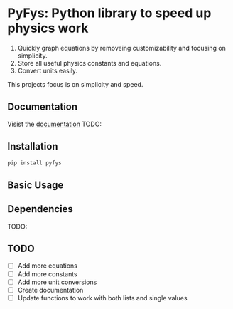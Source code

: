 
# PyFys: Python library to speed up physics work

1. Quickly graph equations by removeing customizability and focusing on simplicity.
2. Store all useful physics constants and equations.
3. Convert units easily.

This projects focus is on simplicity and speed.

## Documentation
Visist the [documentation](https://pyfys.readthedocs.io/en/latest/) TODO:

## Installation

```sh
pip install pyfys
```

## Basic Usage

## Dependencies
TODO:

## TODO
- [ ] Add more equations
- [ ] Add more constants
- [ ] Add more unit conversions
- [ ] Create documentation
- [ ] Update functions to work with both lists and single values

